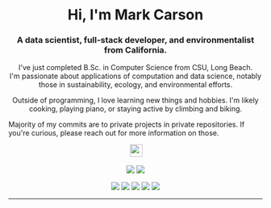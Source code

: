 <p align="center">
 <!-- <img  width="800" height="400" src="gifpath"> -->
</p>
<h1 align="center">Hi, I'm <span><strong>Mark Carson</strong></span></h1>
<h3 align="center">A data scientist, full-stack developer, and environmentalist from California.</h3>
<p align="center">I've just completed B.Sc. in Computer Science from CSU, Long Beach. 
 <br>I'm passionate about applications of computation and data science, notably those in sustainability, ecology, and environmental efforts.
</p>

<p align="center">Outside of programming, I love learning new things and hobbies. I'm likely cooking, playing piano, or staying active by climbing and biking.</p>

<p>Majority of my commits are to private projects in private repositories. If you're curious, please reach out for more information on those.</p>

<p align="center"></a> <a href="https://www.linkedin.com/in/MarkCarsonDev/"><img src="https://img.shields.io/badge/linkedin-%230077B5.svg?&style=for-the-badge&logo=linkedin&logoColor=white" height=25></a>
</p>

<p align=center>
  <a href="https://github.com/MarkCarsonDev" style="text-decoration: none">
    <img src="https://badges.pufler.dev/visits/MarkCarsonDev/MarkCarsonDev?style=flat-square&label=Views&color=black">
  </a>
  <a href="https://github.com/MarkCarsonDev?tab=repositories" style="text-decoration: none">
    <img src="https://badges.pufler.dev/repos/MarkCarsonDev?style=flat-square&color=black&label=Public+Repos">
  </a>
</p>
<p align="center">
 <img src="https://img.shields.io/badge/Data Science-229a22">
 <img src="https://img.shields.io/badge/Data Analytics-229a22">
 <img src="https://img.shields.io/badge/Software Engineering-229a22">
 <img src="https://img.shields.io/badge/Machine Learning-229a22">
 <img src="https://img.shields.io/badge/Full--Stack Web Development-20ab40"> 
</p>
<hr>





